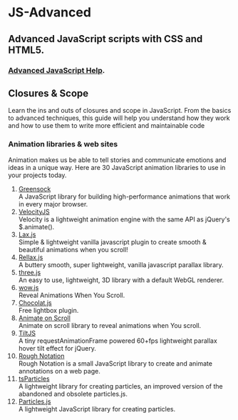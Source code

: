 <h1 id="title">JS-Advanced</h1>

<h2>Advanced JavaScript scripts with CSS and HTML5.</h2>

<h3><a href="https://www.javascripthelp.org/learn/advanced/" target="_blank" rel="noopenner noreferrer">Advanced JavaScript Help</a>.</h3>

<h2>Closures &amp; Scope</h2>
Learn the ins and outs of closures and scope in JavaScript. From the basics to advanced techniques, this guide will 
help you understand how they work and how to use them to write more efficient and maintainable code

<h3>Animation libraries & web sites</h3>

Animation makes us be able to tell stories and communicate emotions and ideas in a unique way. Here are 30 JavaScript animation libraries to use in your projects today.

<ol>
  <li><a href="https://greensock.com/">Greensock</a><br>
  A JavaScript library for building high-performance animations that work in every major browser.</li>
  <li><a href="http://velocityjs.org/">VelocityJS</a><br>
  Velocity is a lightweight animation engine with the same API as jQuery's $.animate().</li>
  <li><a href="https://github.com/alexfoxy/laxxx">Lax.js</a><br>
  Simple & lightweight vanilla javascript plugin to create smooth & beautiful animations when you scroll!</li>
  <li><a href="https://github.com/dixonandmoe/rellax">Rellax.js</a><br>
  A buttery smooth, super lightweight, vanilla javascript parallax library.</li>
  <li><a href="https://github.com/mrdoob/three.js/">three.js</a><br>
  An easy to use, lightweight, 3D library with a default WebGL renderer.</li>
  <li><a href="https://wowjs.uk/">wow.js</a><br>
  Reveal Animations When You Scroll.</li>
  <li><a href="http://chocolat.insipi.de/">Chocolat.js</a><br>
  Free lightbox plugin.</li>
  <li><a href="https://michalsnik.github.io/aos/">Animate on Scroll</a><br>
  Animate on scroll library to reveal animations when You scroll.</li>
  <li><a href="https://gijsroge.github.io/tilt.js/">TiltJS</a><br>
  A tiny requestAnimationFrame powered 60+fps lightweight parallax hover tilt effect for jQuery.</li>
  <li><a href="https://roughnotation.com/">Rough Notation</a><br>
  Rough Notation is a small JavaScript library to create and animate annotations on a web page.</li>
  <li><a href="https://particles.matteobruni.it/">tsParticles</a><br>
  A lightweight library for creating particles, an improved version of the abandoned and obsolete particles.js.</li>
  <li><a href="https://vincentgarreau.com/particles.js/">Particles.js</a><br>
  A lightweight JavaScript library for creating particles.</li>
</ol>




